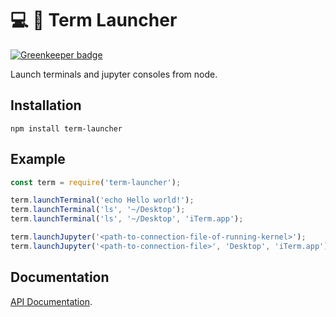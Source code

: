 # :computer: :rocket: Term Launcher

[![Greenkeeper badge](https://badges.greenkeeper.io/nteract/term-launcher.svg)](https://greenkeeper.io/)

Launch terminals and jupyter consoles from node.

## Installation
```
npm install term-launcher
```

## Example
```javascript
const term = require('term-launcher');

term.launchTerminal('echo Hello world!');
term.launchTerminal('ls', '~/Desktop');
term.launchTerminal('ls', '~/Desktop', 'iTerm.app');

term.launchJupyter('<path-to-connection-file-of-running-kernel>');
term.launchJupyter('<path-to-connection-file>', 'Desktop', 'iTerm.app');
```

## Documentation

[API Documentation](https://nteract.github.io/term-launcher/).
